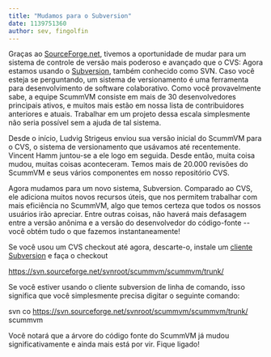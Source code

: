 ```yaml
---
title: "Mudamos para o Subversion"
date: 1139751360
author: sev, fingolfin
---
```


Graças ao [SourceForge.net](https://sourceforge.net), tivemos a oportunidade de mudar para um sistema de controle de versão mais poderoso e avançado que o CVS: Agora estamos usando o [Subversion](http://subversion.tigris.org/), também conhecido como SVN. Caso você esteja se perguntando, um sistema de versionamento é uma ferramenta para desenvolvimento de software colaborativo. Como você provavelmente sabe, a equipe ScummVM consiste em mais de 30 desenvolvedores principais ativos, e muitos mais estão em nossa lista de contribuidores anteriores e atuais. Trabalhar em um projeto dessa escala simplesmente não seria possível sem a ajuda de tal sistema.

Desde o início, Ludvig Strigeus enviou sua versão inicial do ScummVM para o CVS, o sistema de versionamento que usávamos até recentemente. Vincent Hamm juntou-se a ele logo em seguida. Desde então, muita coisa mudou, muitas coisas aconteceram. Temos mais de 20.000 revisões do ScummVM e seus vários componentes em nosso repositório CVS.

Agora mudamos para um novo sistema, Subversion. Comparado ao CVS, ele adiciona muitos novos recursos úteis, que nos permitem trabalhar com mais eficiência no ScummVM, algo que temos certeza que todos os nossos usuários irão apreciar. Entre outras coisas, não haverá mais defasagem entre a versão anônima e a versão do desenvolvedor do código-fonte -- você obtém tudo o que fazemos instantaneamente!

Se você usou um CVS checkout até agora, descarte-o, instale um [cliente Subversion](http://subversion.tigris.org/project_packages.html) e faça o checkout

 https://svn.sourceforge.net/svnroot/scummvm/scummvm/trunk/ 

Se você estiver usando o cliente subversion de linha de comando, isso significa que você simplesmente precisa digitar o seguinte comando:

 svn co https://svn.sourceforge.net/svnroot/scummvm/scummvm/trunk/ scummvm 

Você notará que a árvore do código fonte do ScummVM já mudou significativamente e ainda mais está por vir. Fique ligado!
